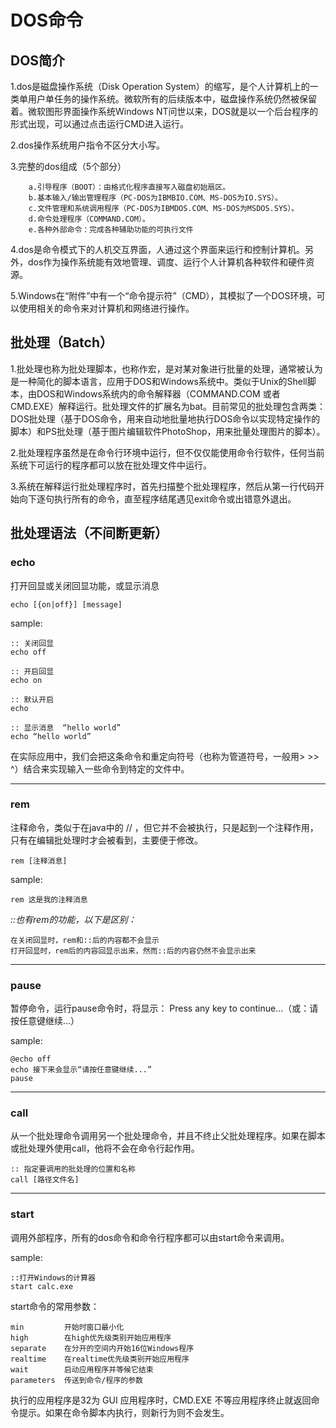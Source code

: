 # DOS命令

## DOS简介

1.dos是磁盘操作系统（Disk Operation System）的缩写，是个人计算机上的一类单用户单任务的操作系统。微软所有的后续版本中，磁盘操作系统仍然被保留着。微软图形界面操作系统Windows NT问世以来，DOS就是以一个后台程序的形式出现，可以通过点击运行CMD进入运行。


2.dos操作系统用户指令不区分大小写。


3.完整的dos组成（5个部分）
```
    a.引导程序（BOOT）：由格式化程序直接写入磁盘初始扇区。
    b.基本输入/输出管理程序（PC-DOS为IBMBIO.COM、MS-DOS为IO.SYS）。
    c.文件管理和系统调用程序（PC-DOS为IBMDOS.COM、MS-DOS为MSDOS.SYS）。
    d.命令处理程序（COMMAND.COM）。
    e.各种外部命令：完成各种辅助功能的可执行文件
```


4.dos是命令模式下的人机交互界面，人通过这个界面来运行和控制计算机。另外，dos作为操作系统能有效地管理、调度、运行个人计算机各种软件和硬件资源。


5.Windows在“附件”中有一个“命令提示符”（CMD），其模拟了一个DOS环境，可以使用相关的命令来对计算机和网络进行操作。



## 批处理（Batch）

1.批处理也称为批处理脚本，也称作宏，是对某对象进行批量的处理，通常被认为是一种简化的脚本语言，应用于DOS和Windows系统中。类似于Unix的Shell脚本，由DOS和Windows系统内的命令解释器（COMMAND.COM 或者 CMD.EXE）解释运行。批处理文件的扩展名为bat。目前常见的批处理包含两类：DOS批处理（基于DOS命令，用来自动地批量地执行DOS命令以实现特定操作的脚本）和PS批处理（基于图片编辑软件PhotoShop，用来批量处理图片的脚本）。


2.批处理程序虽然是在命令行环境中运行，但不仅仅能使用命令行软件，任何当前系统下可运行的程序都可以放在批处理文件中运行。


3.系统在解释运行批处理程序时，首先扫描整个批处理程序，然后从第一行代码开始向下逐句执行所有的命令，直至程序结尾遇见exit命令或出错意外退出。


## 批处理语法（不间断更新）

### echo

打开回显或关闭回显功能，或显示消息
```
echo [{on|off}] [message]

```
sample:
```
:: 关闭回显
echo off 

:: 开启回显
echo on

:: 默认开启
echo

:: 显示消息  “hello world”
echo “hello world”

```

在实际应用中，我们会把这条命令和重定向符号（也称为管道符号，一般用> >> ^）结合来实现输入一些命令到特定的文件中。
<hr>

### rem

注释命令，类似于在java中的 // ，但它并不会被执行，只是起到一个注释作用，只有在编辑批处理时才会被看到，主要便于修改。

```
rem [注释消息]
```

sample:
```
rem 这是我的注释消息
```

*::也有rem的功能，以下是区别：*
```
在关闭回显时，rem和::后的内容都不会显示
打开回显时，rem后的内容回显示出来，然而::后的内容仍然不会显示出来
```
<hr>

### pause

暂停命令，运行pause命令时，将显示： Press any key to continue...（或：请按任意键继续...）

sample:
```
@echo off
echo 接下来会显示“请按任意键继续...”
pause
```
<hr>

### call

从一个批处理命令调用另一个批处理命令，并且不终止父批处理程序。如果在脚本或批处理外使用call，他将不会在命令行起作用。

```
:: 指定要调用的批处理的位置和名称
call [路径文件名] 
```
<hr>

### start

调用外部程序，所有的dos命令和命令行程序都可以由start命令来调用。

sample:
```
::打开Windows的计算器
start calc.exe
```

start命令的常用参数：
```
min         开始时窗口最小化
high        在high优先级类别开始应用程序
separate    在分开的空间内开始16位Windows程序
realtime    在realtime优先级类别开始应用程序
wait        启动应用程序并等候它结束
parameters  传送到命令/程序的参数
```
执行的应用程序是32为 GUI 应用程序时，CMD.EXE 不等应用程序终止就返回命令提示。如果在命令脚本内执行，则新行为则不会发生。

